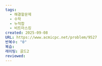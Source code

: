```yaml
---
tags:
  - 해결할문제
  - 수학
  - 누적합
  - 비트마스킹
created: 2025-09-08
URL: https://www.acmicpc.net/problem/9527
반복수: "0"
복습:
레이팅: 골드2
reviewed:
---
```

